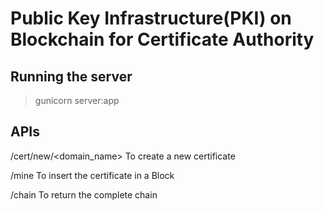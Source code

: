 # Public Key Infrastructure(PKI) on Blockchain for Certificate Authority

## Running the server

> gunicorn server:app

## APIs

/cert/new/<domain_name>  To create a new certificate

/mine To insert the certificate in a Block

/chain To return the complete chain
